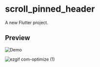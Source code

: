 # scroll_pinned_header

A new Flutter project.

## Preview

![Demo](https://youtu.be/QS7aWkEg_rU)


![ezgif com-optimize (1)](https://user-images.githubusercontent.com/56942977/228834369-059c9c95-51bb-4990-9789-bbc208a0b68e.gif)
